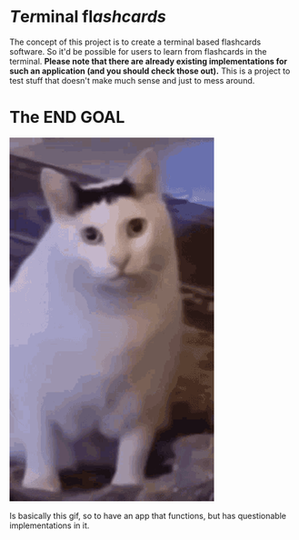 # *T*e*r*minal fl*ashcards*

The concept of this project is to create a terminal based flashcards software. So it'd be possible for users to learn from flashcards in the terminal. __Please note that there are already existing implementations for such an application (and you should check those out).__ This is a project to test stuff that doesn't make much sense and just to mess around.

# The END GOAL

![HUH](huhcat.gif)

Is basically this gif, so to have an app that functions, but has questionable implementations in it. 
